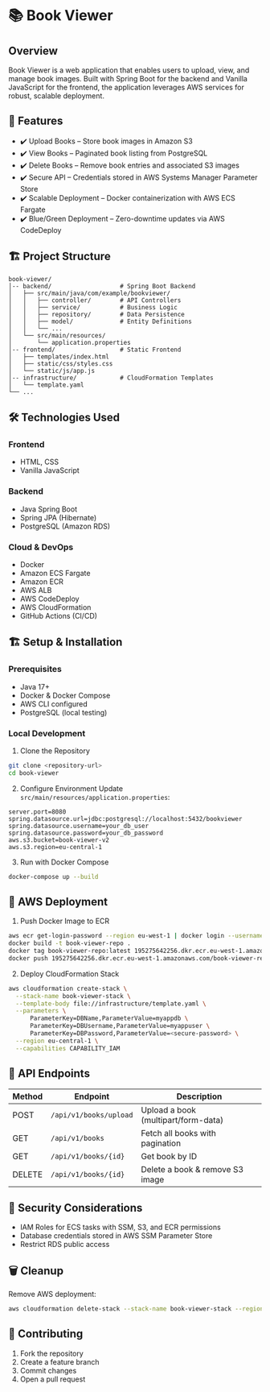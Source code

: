 

# 📚 Book Viewer

## Overview

Book Viewer is a web application that enables users to upload, view, and manage book images. Built with Spring Boot for the backend and Vanilla JavaScript for the frontend, the application leverages AWS services for robust, scalable deployment.

## 🚀 Features

- ✔️ Upload Books – Store book images in Amazon S3
- ✔️ View Books – Paginated book listing from PostgreSQL
- ✔️ Delete Books – Remove book entries and associated S3 images
- ✔️ Secure API – Credentials stored in AWS Systems Manager Parameter Store
- ✔️ Scalable Deployment – Docker containerization with AWS ECS Fargate
- ✔️ Blue/Green Deployment – Zero-downtime updates via AWS CodeDeploy

## 🏗 Project Structure

```
book-viewer/
│-- backend/                   # Spring Boot Backend
│   ├── src/main/java/com/example/bookviewer/
│   │   ├── controller/        # API Controllers
│   │   ├── service/           # Business Logic
│   │   ├── repository/        # Data Persistence
│   │   ├── model/             # Entity Definitions
│   │   └── ...
│   └── src/main/resources/
│       └── application.properties
│-- frontend/                  # Static Frontend
│   ├── templates/index.html
│   ├── static/css/styles.css
│   └── static/js/app.js
│-- infrastructure/            # CloudFormation Templates
│   └── template.yaml
└── ...
```

## 🛠️ Technologies Used

### Frontend
- HTML, CSS
- Vanilla JavaScript

### Backend
- Java Spring Boot
- Spring JPA (Hibernate)
- PostgreSQL (Amazon RDS)

### Cloud & DevOps
- Docker
- Amazon ECS Fargate
- Amazon ECR
- AWS ALB
- AWS CodeDeploy
- AWS CloudFormation
- GitHub Actions (CI/CD)

## 🏗️ Setup & Installation

### Prerequisites
- Java 17+
- Docker & Docker Compose
- AWS CLI configured
- PostgreSQL (local testing)

### Local Development

1. Clone the Repository
```bash
git clone <repository-url>
cd book-viewer
```

2. Configure Environment
Update `src/main/resources/application.properties`:
```properties
server.port=8080
spring.datasource.url=jdbc:postgresql://localhost:5432/bookviewer
spring.datasource.username=your_db_user
spring.datasource.password=your_db_password
aws.s3.bucket=book-viewer-v2
aws.s3.region=eu-central-1
```

3. Run with Docker Compose
```bash
docker-compose up --build
```

## 🚀 AWS Deployment

1. Push Docker Image to ECR
```bash
aws ecr get-login-password --region eu-west-1 | docker login --username AWS --password-stdin 195275642256.dkr.ecr.eu-west-1.amazonaws.com
docker build -t book-viewer-repo .
docker tag book-viewer-repo:latest 195275642256.dkr.ecr.eu-west-1.amazonaws.com/book-viewer-repo:latest
docker push 195275642256.dkr.ecr.eu-west-1.amazonaws.com/book-viewer-repo:latest
```

2. Deploy CloudFormation Stack
```bash
aws cloudformation create-stack \
  --stack-name book-viewer-stack \
  --template-body file://infrastructure/template.yaml \
  --parameters \
      ParameterKey=DBName,ParameterValue=myappdb \
      ParameterKey=DBUsername,ParameterValue=myappuser \
      ParameterKey=DBPassword,ParameterValue=<secure-password> \
  --region eu-central-1 \
  --capabilities CAPABILITY_IAM
```

## 📜 API Endpoints

| Method | Endpoint | Description |
|--------|----------|-------------|
| POST | `/api/v1/books/upload` | Upload a book (multipart/form-data) |
| GET | `/api/v1/books` | Fetch all books with pagination |
| GET | `/api/v1/books/{id}` | Get book by ID |
| DELETE | `/api/v1/books/{id}` | Delete a book & remove S3 image |

## 🔐 Security Considerations

- IAM Roles for ECS tasks with SSM, S3, and ECR permissions
- Database credentials stored in AWS SSM Parameter Store
- Restrict RDS public access

## 🗑️ Cleanup

Remove AWS deployment:
```bash
aws cloudformation delete-stack --stack-name book-viewer-stack --region eu-central-1
```

## 📝 Contributing

1. Fork the repository
2. Create a feature branch
3. Commit changes
4. Open a pull request

